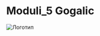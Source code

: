 # Moduli_5 Gogalic
![Логотип](https://octodex.github.com/images/orderedlistocat.png "Логотип GitHub")
